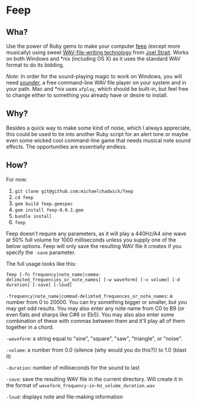 # Feep

## Wha?
Use the power of Ruby gems to make your computer [feep](http://dictionary.reference.com/browse/feep) (except more musically) using sweet [WAV-file-writing technology](http://wavefilegem.com) from [Joel Strait](https://github.com/jstrait). Works on both Windows and *nix (including OS X) as it uses the standard WAV format to do its bidding.

_Note:_ In order for the sound-playing magic to work on Windows, you will need [sounder](http://www.elifulkerson.com/projects/commandline-wav-player.php), a free command-line WAV file player on your system and in your path. Mac and *nix uses `afplay`, which should be built-in, but feel free to change either to something you already have or desire to install.

## Why?

Besides a quick way to make some kind of noise, which I always appreciate, this could be used to tie into another Ruby script for an alert tone or maybe even some wicked cool command-line game that needs musical note sound effects. The opportunities are essentially endless.

## How?

For now:
1. `git clone git@github.com:michaelchadwick/feep` 
2. `cd feep` 
3. `gem build feep.gemspec` 
4. `gem install feep-0.0.1.gem` 
5. `bundle install` 
6. `feep` 

Feep doesn't require any parameters, as it will play a 440Hz/A4 sine wave at 50% full volume for 1000 milliseconds unless you supply one of the below options. Feep will only save the resulting WAV file it creates if you specify the `-save` parameter.

The full usage looks like this:

`feep [-fn frequency|note_name|comma-delimited_frequencies_or_note_names] [-w waveform] [-v volume] [-d duration] [-save] [-loud]`

`-frequency|note_name|commad-delimted_frequences_or_note_names`: a number from 0 to 20000. You can try something bigger or smaller, but you may get odd results. You may also enter any note name from C0 to B9 (or even flats and sharps like C#6 or Eb5). You may also also enter some combination of these with commas between them and it'll play all of them together in a chord.

`-waveform`: a string equal to "sine", "square", "saw", "triangle", or "noise".

`-volume`: a number from 0.0 (silence (why would you do this?)) to 1.0 (blast it)

`-duration`: number of milliseconds for the sound to last

`-save`: save the resulting WAV file in the current directory. Will create it in the format of `waveform_frequency-in-Hz_volume_duration.wav`

`-loud`: displays note and file-making information